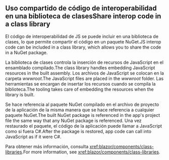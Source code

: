 ## <a name="share-interop-code-in-a-class-library"></a><span data-ttu-id="bef0b-101">Uso compartido de código de interoperabilidad en una biblioteca de clases</span><span class="sxs-lookup"><span data-stu-id="bef0b-101">Share interop code in a class library</span></span>

<span data-ttu-id="bef0b-102">El código de interoperabilidad de JS se puede incluir en una biblioteca de clases, lo que permite compartir el código en un paquete NuGet.</span><span class="sxs-lookup"><span data-stu-id="bef0b-102">JS interop code can be included in a class library, which allows you to share the code in a NuGet package.</span></span>

<span data-ttu-id="bef0b-103">La biblioteca de clases controla la inserción de recursos de JavaScript en el ensamblado compilado.</span><span class="sxs-lookup"><span data-stu-id="bef0b-103">The class library handles embedding JavaScript resources in the built assembly.</span></span> <span data-ttu-id="bef0b-104">Los archivos de JavaScript se colocan en la carpeta *wwwroot*.</span><span class="sxs-lookup"><span data-stu-id="bef0b-104">The JavaScript files are placed in the *wwwroot* folder.</span></span> <span data-ttu-id="bef0b-105">Las herramientas se encargan de insertar los recursos cuando se compila la biblioteca.</span><span class="sxs-lookup"><span data-stu-id="bef0b-105">The tooling takes care of embedding the resources when the library is built.</span></span>

<span data-ttu-id="bef0b-106">Se hace referencia al paquete NuGet compilado en el archivo de proyecto de la aplicación de la misma manera que se hace referencia a cualquier paquete NuGet.</span><span class="sxs-lookup"><span data-stu-id="bef0b-106">The built NuGet package is referenced in the app's project file the same way that any NuGet package is referenced.</span></span> <span data-ttu-id="bef0b-107">Una vez restaurado el paquete, el código de la aplicación puede llamar a JavaScript como si fuera C#.</span><span class="sxs-lookup"><span data-stu-id="bef0b-107">After the package is restored, app code can call into JavaScript as if it were C#.</span></span>

<span data-ttu-id="bef0b-108">Para obtener más información, consulta <xref:blazor/components/class-libraries>.</span><span class="sxs-lookup"><span data-stu-id="bef0b-108">For more information, see <xref:blazor/components/class-libraries>.</span></span>
